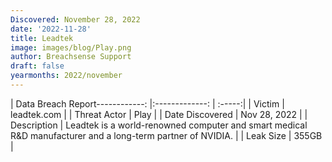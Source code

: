 ```yaml
---
Discovered: November 28, 2022
date: '2022-11-28'
title: Leadtek
image: images/blog/Play.png
author: Breachsense Support
draft: false
yearmonths: 2022/november
---
```


| Data Breach Report------------:     |:-------------:    | :-----:|
| Victim      | leadtek.com      | 
| Threat Actor      | Play      | 
| Date Discovered      | Nov 28, 2022      | 
| Description      | Leadtek is a world-renowned computer and smart medical R&D manufacturer and a long-term partner of NVIDIA.      | 
| Leak Size      | 355GB      | 

